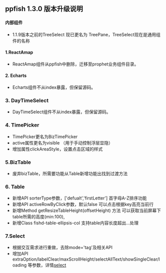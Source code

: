 ## ppfish 1.3.0 版本升级说明

#### 内部组件
- 1.1.9版本之前的TreeSelect 现已更名为 TreePane，TreeSelect现在是通用组件的名称

#### 1.ReactAmap
 
 - ReactAmap组件从ppfish中删除，迁移至prophet业务组件目录。
 
#### 2. Echarts 

 - Echarts组件不从index暴露，但保留源码。
 
### 3. DayTimeSelect

 - DayTimeSelect组件不从index暴露，但保留源码。
 
### 4. TimePicker

 - TimePicker更名为BizTimePicker
 - active属性更名为visible （用于手动控制浮层显隐）
 - 增加属性clickAreaStyle，设置点击区域的样式

### 5.BizTable

 - 废弃bizTable，所需要功能从Table新增功能出找到过渡方法

### 6. Table

 - 新增API sorterType参数，['defualt','firstLetter'] 首字母A-Z排序功能
 - 新增API activeRowByClick参数，默认false 可以点击根据key高亮当前行  
 - 新增Method getResizeTableHeight(offsetHeight) 方法 可以获取当前屏幕下table所需的高度(min:100),
 - 新增Class fishd-table-ellipsis-col 支持table内容长度超出...处理
 
### 7.Select

 - 根据交互需求进行重做，去除mode='tag'及相关API
 - 增加API extraOption/labelClear/maxScrollHeight/selectAllText/showSingleClear/loading 等参数，详情[select]('/#/components/select/'')

